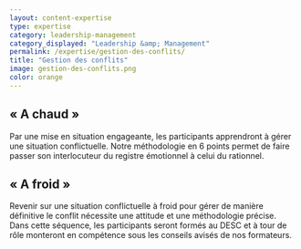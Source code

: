 ```yaml
---
layout: content-expertise
type: expertise
category: leadership-management
category_displayed: "Leadership &amp; Management"
permalink: /expertise/gestion-des-conflits/
title: "Gestion des conflits"
image: gestion-des-conflits.png
color: orange
---
```


## &laquo; A chaud &raquo;

Par une mise en situation engageante, les participants apprendront à gérer une situation conflictuelle. Notre méthodologie en 6 points permet de faire passer son interlocuteur du registre émotionnel à celui du rationnel.

## &laquo; A froid &raquo;

Revenir sur une situation conflictuelle à froid pour gérer de manière définitive le conflit nécessite une attitude et une méthodologie précise. Dans cette séquence, les participants seront formés au DESC et à tour de rôle monteront en compétence sous les conseils avisés de nos formateurs.

